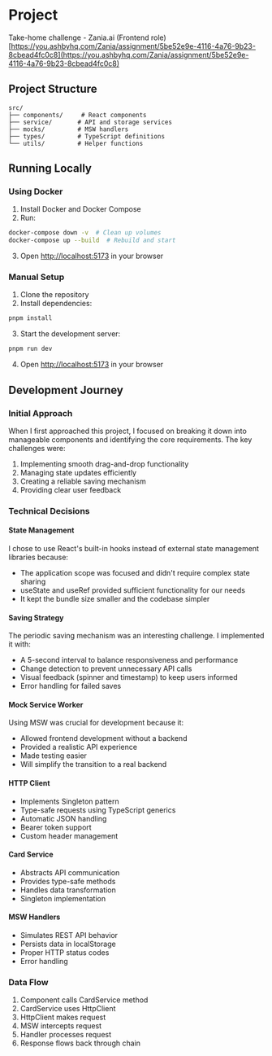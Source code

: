 # Project

Take-home challenge - Zania.ai (Frontend role)
[https://you.ashbyhq.com/Zania/assignment/5be52e9e-4116-4a76-9b23-8cbead4fc0c8](https://you.ashbyhq.com/Zania/assignment/5be52e9e-4116-4a76-9b23-8cbead4fc0c8)

## Project Structure

```
src/
├── components/     # React components
├── service/       # API and storage services
├── mocks/         # MSW handlers
├── types/         # TypeScript definitions
└── utils/         # Helper functions
```

## Running Locally

### Using Docker

1. Install Docker and Docker Compose
2. Run:

```bash
docker-compose down -v  # Clean up volumes
docker-compose up --build  # Rebuild and start
```

3. Open [http://localhost:5173](http://localhost:5173) in your browser

### Manual Setup

1. Clone the repository
2. Install dependencies:

```bash
pnpm install
```

3. Start the development server:

```bash
pnpm run dev
```

4. Open [http://localhost:5173](http://localhost:5173) in your browser

## Development Journey

### Initial Approach

When I first approached this project, I focused on breaking it down into manageable components and identifying the core requirements. The key challenges were:

1. Implementing smooth drag-and-drop functionality
2. Managing state updates efficiently
3. Creating a reliable saving mechanism
4. Providing clear user feedback

### Technical Decisions

#### State Management

I chose to use React's built-in hooks instead of external state management libraries because:

- The application scope was focused and didn't require complex state sharing
- useState and useRef provided sufficient functionality for our needs
- It kept the bundle size smaller and the codebase simpler

#### Saving Strategy

The periodic saving mechanism was an interesting challenge. I implemented it with:

- A 5-second interval to balance responsiveness and performance
- Change detection to prevent unnecessary API calls
- Visual feedback (spinner and timestamp) to keep users informed
- Error handling for failed saves

#### Mock Service Worker

Using MSW was crucial for development because it:

- Allowed frontend development without a backend
- Provided a realistic API experience
- Made testing easier
- Will simplify the transition to a real backend

#### HTTP Client

- Implements Singleton pattern
- Type-safe requests using TypeScript generics
- Automatic JSON handling
- Bearer token support
- Custom header management

#### Card Service

- Abstracts API communication
- Provides type-safe methods
- Handles data transformation
- Singleton implementation

#### MSW Handlers

- Simulates REST API behavior
- Persists data in localStorage
- Proper HTTP status codes
- Error handling

### Data Flow

1. Component calls CardService method
2. CardService uses HttpClient
3. HttpClient makes request
4. MSW intercepts request
5. Handler processes request
6. Response flows back through chain
